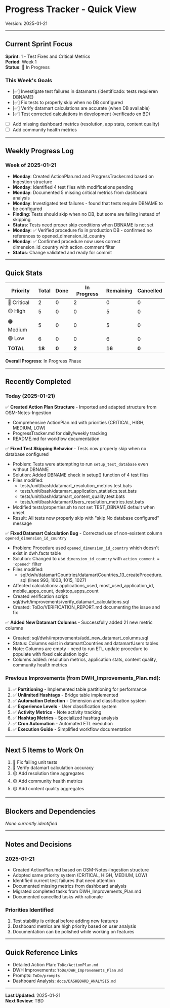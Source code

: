 # Progress Tracker - Quick View

Version: 2025-01-21

---

## Current Sprint Focus

**Sprint**: 1 - Test Fixes and Critical Metrics  
**Period**: Week 1  
**Status**: 🔴 In Progress

### This Week's Goals
- [✅] Investigate test failures in datamarts (identificado: tests requieren DBNAME)
- [✅] Fix tests to properly skip when no DB configured
- [✅] Verify datamart calculations are accurate (when DB available)
- [✅] Test corrected calculations in development (verificado en BD)
- [ ] Add missing dashboard metrics (resolution, app stats, content quality)
- [ ] Add community health metrics

---

## Weekly Progress Log

### Week of 2025-01-21
- **Monday**: Created ActionPlan.md and ProgressTracker.md based on Ingestion structure
- **Monday**: Identified 4 test files with modifications pending
- **Monday**: Documented 5 missing critical metrics from dashboard analysis
- **Monday**: Investigated test failures - found that tests require DBNAME to be configured
- **Finding**: Tests should skip when no DB, but some are failing instead of skipping
- **Status**: Tests need proper skip conditions when DBNAME is not set
- **Monday**: ✅ Verified procedure fix in production DB - confirmed no references to opened_dimension_id_country
- **Monday**: ✅ Confirmed procedure now uses correct dimension_id_country with action_comment filter
- **Status**: Change validated and ready for commit

---

## Quick Stats

| Priority | Total | Done | In Progress | Remaining | Cancelled |
|----------|-------|------|-------------|-----------|-----------|
| 🔴 Critical | 2 | 0 | 2 | 0 | 0 |
| 🟡 High | 5 | 0 | 0 | 5 | 0 |
| 🟠 Medium | 5 | 0 | 0 | 5 | 0 |
| 🟢 Low | 6 | 0 | 0 | 6 | 0 |
| **TOTAL** | **18** | **0** | **2** | **16** | **0** |

**Overall Progress**: In Progress Phase

---

## Recently Completed

### Today (2025-01-21)
✅ **Created Action Plan Structure** - Imported and adapted structure from OSM-Notes-Ingestion
  - Comprehensive ActionPlan.md with priorities (CRITICAL, HIGH, MEDIUM, LOW)
  - ProgressTracker.md for daily/weekly tracking  
  - README.md for workflow documentation

✅ **Fixed Test Skipping Behavior** - Tests now properly skip when no database configured
  - Problem: Tests were attempting to run `setup_test_database` even without DBNAME
  - Solution: Added DBNAME check in setup() function of 4 test files
  - Files modified:
    - tests/unit/bash/datamart_resolution_metrics.test.bats
    - tests/unit/bash/datamart_application_statistics.test.bats
    - tests/unit/bash/datamart_content_quality.test.bats
    - tests/unit/bash/datamartUsers_resolution_metrics.test.bats
  - Modified tests/properties.sh to not set TEST_DBNAME default when unset
  - Result: All tests now properly skip with "skip No database configured" message

✅ **Fixed Datamart Calculation Bug** - Corrected use of non-existent column `opened_dimension_id_country`
  - Problem: Procedure used `opened_dimension_id_country` which doesn't exist in dwh.facts table
  - Solution: Changed to use `dimension_id_country` with `action_comment = 'opened'` filter
  - Files modified:
    - sql/dwh/datamartCountries/datamartCountries_13_createProcedure.sql (lines 993, 1003, 1015, 1027)
  - Affected calculations: applications_used, most_used_application_id, mobile_apps_count, desktop_apps_count
  - Created verification script: sql/dwh/improvements/verify_datamart_calculations.sql
  - Created: ToDo/VERIFICATION_REPORT.md documenting the issue and fix

✅ **Added New Datamart Columns** - Successfully added 21 new metric columns
  - Created: sql/dwh/improvements/add_new_datamart_columns.sql
  - Status: Columns exist in datamartCountries and datamartUsers tables
  - Note: Columns are empty - need to run ETL update procedure to populate with fixed calculation logic
  - Columns added: resolution metrics, application stats, content quality, community health metrics

### Previous Improvements (from DWH_Improvements_Plan.md):

1. ✅ **Partitioning** - Implemented table partitioning for performance
2. ✅ **Unlimited Hashtags** - Bridge table implemented
3. ✅ **Automation Detection** - Dimension and classification system
4. ✅ **Experience Levels** - User classification system
5. ✅ **Activity Metrics** - Note activity tracking
6. ✅ **Hashtag Metrics** - Specialized hashtag analysis
7. ✅ **Cron Automation** - Automated ETL execution
8. ✅ **Execution Guide** - Simplified workflow documentation

---

## Next 5 Items to Work On

1. 🔴 Fix failing unit tests
2. 🔴 Verify datamart calculation accuracy
3. 🟡 Add resolution time aggregates
4. 🟡 Add community health metrics
5. 🟡 Add content quality aggregates

---

## Blockers and Dependencies

*None currently identified*

---

## Notes and Decisions

### 2025-01-21
- Created ActionPlan.md based on OSM-Notes-Ingestion structure
- Adopted same priority system (CRITICAL, HIGH, MEDIUM, LOW)
- Identified current test failures that need attention
- Documented missing metrics from dashboard analysis
- Migrated completed tasks from DWH_Improvements_Plan.md
- Documented cancelled tasks with rationale

### Priorities Identified
1. Test stability is critical before adding new features
2. Dashboard metrics are high priority based on user analysis
3. Documentation can be polished while working on features

---

## Quick Reference Links

- Detailed Action Plan: `ToDo/ActionPlan.md`
- DWH Improvements: `ToDo/DWH_Improvements_Plan.md`
- Prompts: `ToDo/prompts`
- Dashboard Analysis: `docs/DASHBOARD_ANALYSIS.md`

---

**Last Updated**: 2025-01-21  
**Next Review**: TBD

